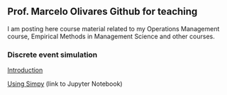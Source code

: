 ## Prof. Marcelo Olivares Github for teaching

I am posting here course material related to my Operations Management course, Empirical Methods in Management Science and other courses.

### Discrete event simulation

[Introduction](https://maolivar.github.io/hands-on-analytics/simulacion/intro_simulacion.html)

[Using Simpy](https://maolivar.github.io/hands-on-analytics/simulacion/simpy_tutorial.html) (link to Jupyter Notebook)

